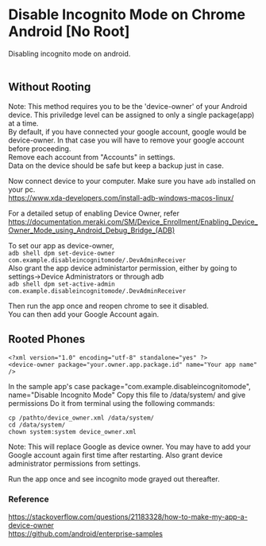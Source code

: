 # Disable Incognito Mode on Chrome Android [No Root]

Disabling incognito mode on android.
<br><br>
## Without Rooting

Note: This method requires you to be the 'device-owner' of your Android device. This priviledge level can be assigned to only a single package(app) at a time.<br>
By default, if you have connected your google account, google would be device-owner. In that case you will have to remove your google account before proceeding.<br>
Remove each account from "Accounts" in settings.<br>
Data on the device should be safe but keep a backup just in case.<br>

Now connect device to your computer. Make sure you have `adb` installed on your pc.<br>
https://www.xda-developers.com/install-adb-windows-macos-linux/

For a detailed setup of enabling Device Owner, refer
https://documentation.meraki.com/SM/Device_Enrollment/Enabling_Device_Owner_Mode_using_Android_Debug_Bridge_(ADB)

To set our app as device-owner,<br>
`adb shell dpm set-device-owner com.example.disableincognitomode/.DevAdminReceiver`<br>
Also grant the app device administartor permission, either by going to settings->Device Administrators or through adb<br>
`adb shell dpm set-active-admin com.example.disableincognitomode/.DevAdminReceiver`<br>

Then run the app once and reopen chrome to see it disabled.<br>
You can then add your Google Account again.<br>


## Rooted Phones
``` Create device_owner.xml
<?xml version="1.0" encoding="utf-8" standalone="yes" ?>
<device-owner package="your.owner.app.package.id" name="Your app name" />
```
In the sample app's case package="com.example.disableincognitomode", name="Disable Incognito Mode"
Copy this file to /data/system/ and give permissions
Do it from terminal using the following commands:
```
cp /pathto/device_owner.xml /data/system/
cd /data/system/
chown system:system device_owner.xml
```
Note: This will replace Google as device owner. You may have to add your Google account again first time after restarting.
Also grant device administrator permissions from settings.

Run the app once and see incognito mode grayed out thereafter.


### Reference
https://stackoverflow.com/questions/21183328/how-to-make-my-app-a-device-owner<br>
https://github.com/android/enterprise-samples
